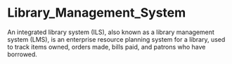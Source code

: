 # Library_Management_System
An integrated library system (ILS), also known as a library management system (LMS), is an enterprise resource planning system for a library, used to track items owned, orders made, bills paid, and patrons who have borrowed.
